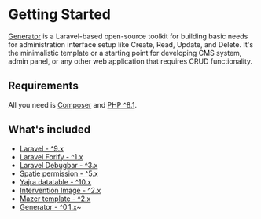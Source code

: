 # Getting Started

[Generator](https://github.com/Zzzul/generator) is a Laravel-based open-source toolkit for building basic needs for administration interface setup like Create, Read, Update, and Delete. It's the minimalistic template or a starting point for developing CMS system, admin panel, or any other web application that requires CRUD functionality.

## Requirements

All you need is [Composer](https://getcomposer.org/) and [PHP ^8.1](https://www.php.net/releases/8.1/en.php).

## What's included

- [Laravel - ^9.x](https://laravel.com/docs/9.x)
- [Laravel Forify - ^1.x](https://laravel.com/docs/9.x/fortify)
- [Laravel Debugbar - ^3.x](https://github.com/barryvdh/laravel-debugbar)
- [Spatie permission - ^5.x](https://github.com/spatie/laravel-permission)
- [Yajra datatable - ^10.x](https://yajrabox.com/docs/laravel-datatables/master/installation)
- [Intervention Image - ^2.x](https://image.intervention.io/v2)
- [Mazer template - ^2.x](https://github.com/zuramai/mazer/)
- [Generator - ^0.1.x](https://github.com/Zzzul/generator-src/)~